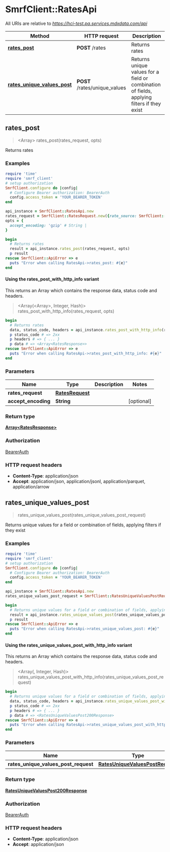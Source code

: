 # SmrfClient::RatesApi

All URIs are relative to *https://hci-test.pa.services.mdxdata.com/api*

| Method | HTTP request | Description |
| ------ | ------------ | ----------- |
| [**rates_post**](RatesApi.md#rates_post) | **POST** /rates | Returns rates |
| [**rates_unique_values_post**](RatesApi.md#rates_unique_values_post) | **POST** /rates/unique_values | Returns unique values for a field or combination of fields, applying filters if they exist |


## rates_post

> <Array<RatesResponse>> rates_post(rates_request, opts)

Returns rates

### Examples

```ruby
require 'time'
require 'smrf_client'
# setup authorization
SmrfClient.configure do |config|
  # Configure Bearer authorization: BearerAuth
  config.access_token = 'YOUR_BEARER_TOKEN'
end

api_instance = SmrfClient::RatesApi.new
rates_request = SmrfClient::RatesRequest.new({rate_source: SmrfClient::RateSourceRequest.new, billing_code: SmrfClient::BillingCodeAndType.new}) # RatesRequest | 
opts = {
  accept_encoding: 'gzip' # String | 
}

begin
  # Returns rates
  result = api_instance.rates_post(rates_request, opts)
  p result
rescue SmrfClient::ApiError => e
  puts "Error when calling RatesApi->rates_post: #{e}"
end
```

#### Using the rates_post_with_http_info variant

This returns an Array which contains the response data, status code and headers.

> <Array(<Array<RatesResponse>>, Integer, Hash)> rates_post_with_http_info(rates_request, opts)

```ruby
begin
  # Returns rates
  data, status_code, headers = api_instance.rates_post_with_http_info(rates_request, opts)
  p status_code # => 2xx
  p headers # => { ... }
  p data # => <Array<RatesResponse>>
rescue SmrfClient::ApiError => e
  puts "Error when calling RatesApi->rates_post_with_http_info: #{e}"
end
```

### Parameters

| Name | Type | Description | Notes |
| ---- | ---- | ----------- | ----- |
| **rates_request** | [**RatesRequest**](RatesRequest.md) |  |  |
| **accept_encoding** | **String** |  | [optional] |

### Return type

[**Array&lt;RatesResponse&gt;**](RatesResponse.md)

### Authorization

[BearerAuth](../README.md#BearerAuth)

### HTTP request headers

- **Content-Type**: application/json
- **Accept**: application/json, application/jsonl, application/parquet, application/arrow


## rates_unique_values_post

> <RatesUniqueValuesPost200Response> rates_unique_values_post(rates_unique_values_post_request)

Returns unique values for a field or combination of fields, applying filters if they exist

### Examples

```ruby
require 'time'
require 'smrf_client'
# setup authorization
SmrfClient.configure do |config|
  # Configure Bearer authorization: BearerAuth
  config.access_token = 'YOUR_BEARER_TOKEN'
end

api_instance = SmrfClient::RatesApi.new
rates_unique_values_post_request = SmrfClient::RatesUniqueValuesPostRequest.new({field: 'applicable_specialties', rate_source: SmrfClient::RateSourceRequest.new, billing_code: SmrfClient::BillingCodeAndType.new}) # RatesUniqueValuesPostRequest | 

begin
  # Returns unique values for a field or combination of fields, applying filters if they exist
  result = api_instance.rates_unique_values_post(rates_unique_values_post_request)
  p result
rescue SmrfClient::ApiError => e
  puts "Error when calling RatesApi->rates_unique_values_post: #{e}"
end
```

#### Using the rates_unique_values_post_with_http_info variant

This returns an Array which contains the response data, status code and headers.

> <Array(<RatesUniqueValuesPost200Response>, Integer, Hash)> rates_unique_values_post_with_http_info(rates_unique_values_post_request)

```ruby
begin
  # Returns unique values for a field or combination of fields, applying filters if they exist
  data, status_code, headers = api_instance.rates_unique_values_post_with_http_info(rates_unique_values_post_request)
  p status_code # => 2xx
  p headers # => { ... }
  p data # => <RatesUniqueValuesPost200Response>
rescue SmrfClient::ApiError => e
  puts "Error when calling RatesApi->rates_unique_values_post_with_http_info: #{e}"
end
```

### Parameters

| Name | Type | Description | Notes |
| ---- | ---- | ----------- | ----- |
| **rates_unique_values_post_request** | [**RatesUniqueValuesPostRequest**](RatesUniqueValuesPostRequest.md) |  |  |

### Return type

[**RatesUniqueValuesPost200Response**](RatesUniqueValuesPost200Response.md)

### Authorization

[BearerAuth](../README.md#BearerAuth)

### HTTP request headers

- **Content-Type**: application/json
- **Accept**: application/json

